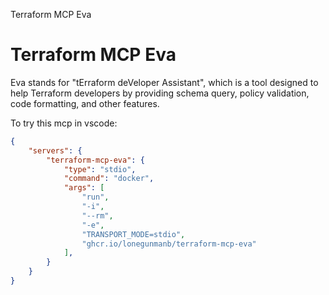 Terraform MCP Eva
# Terraform MCP Eva

Eva stands for "tErraform deVeloper Assistant", which is a tool designed to help Terraform developers by providing schema query, policy validation, code formatting, and other features.

To try this mcp in vscode:

```json
{
    "servers": {
        "terraform-mcp-eva": {
            "type": "stdio",
            "command": "docker",
            "args": [
                "run",
                "-i",
                "--rm",
                "-e",
                "TRANSPORT_MODE=stdio",
                "ghcr.io/lonegunmanb/terraform-mcp-eva"
            ],
        }
    }
}
```